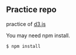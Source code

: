 ## Practice repo

practice of [ d3.js ](https://d3js.org/)

You may need npm install.

	$ npm install
